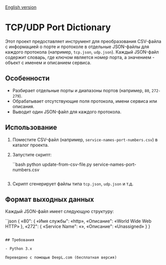 [English version](README.md)

# TCP/UDP Port Dictionary

Этот проект предоставляет инструмент для преобразования CSV-файла с информацией о порте и протоколе в отдельные JSON-файлы для каждого протокола (например, `tcp.json`, `udp.json`). Каждый JSON-файл содержит словарь, где ключом является номер порта, а значением - объект с именем и описанием сервиса.

## Особенности

- Разбирает отдельные порты и диапазоны портов (например, `80`, `272-279`).
- Обрабатывает отсутствующие поля протокола, имени сервиса или описания.
- Выводит один JSON-файл для каждого протокола.

## Использование

1. Поместите CSV-файл (например, `service-names-port-numbers.csv`) в каталог проекта.
2. Запустите скрипт:

   ``bash
   python update-from-csv-file.py service-names-port-numbers.csv
   ```

3. Скрипт сгенерирует файлы типа `tcp.json`, `udp.json` и т.д.

## Формат выходных данных

Каждый JSON-файл имеет следующую структуру:

``json
{
  «80": {
    «Имя службы": «http»,
    «Описание": «World Wide Web HTTP»
  },
  «272": {
    «Service Name": «»,
    «Описание": «Unassigned»
  }
}
```

## Требования

- Python 3.x

Переведено с помощью DeepL.com (бесплатная версия)
